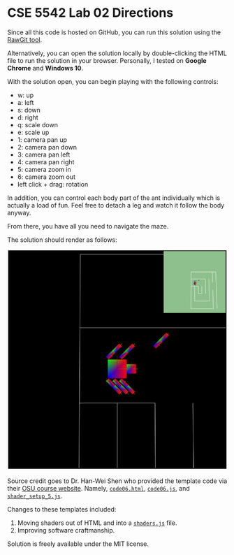 # CSE 5542 Lab 02 Directions

Since all this code is hosted on GitHub, you can run this solution
using the [RawGit tool][9].

Alternatively, you can open the solution locally by double-clicking the
HTML file to run the solution in your browser. Personally,
I tested on **Google Chrome** and **Windows 10**.

With the solution open, you can begin playing with the following controls:

- w: up
- a: left
- s: down
- d: right
- q: scale down
- e: scale up
- 1: camera pan up
- 2: camera pan down
- 3: camera pan left
- 4: camera pan right
- 5: camera zoom in
- 6: camera zoom out
- left click + drag: rotation

In addition, you can control each body part of the ant individually which
is actually a load of fun. Feel free to detach a leg and watch it follow the
body anyway.

From there, you have all you need to navigate the maze.

The solution should render as follows:

![Sample Scene][1]

Source credit goes to Dr. Han-Wei Shen who provided the template code via their
[OSU course website][2]. Namely, [`code06.html`][3], [`code06.js`][4],
and [`shader_setup_5.js`][7].

Changes to these templates included:

1. Moving shaders out of HTML and into a [`shaders.js`][8] file.
2. Improving software craftmanship.

Solution is freely available under the MIT license.

[1]: https://github.com/jrg94/CSE5542/blob/master/Lab02/ant-maze.JPG
[2]: http://www.cse.ohio-state.edu/~shen.94/5542
[3]: http://web.cse.ohio-state.edu/~shen.94/5542/Site/WebGL_files/code05.html
[4]: http://web.cse.ohio-state.edu/~shen.94/5542/Site/WebGL_files/code05.js
[5]: http://web.cse.ohio-state.edu/~shen.94/5542/Site/WebGL_files/code05-csv.js
[6]: http://web.cse.ohio-state.edu/~shen.94/5542/Site/WebGL_files/read-csv.js
[7]: http://web.cse.ohio-state.edu/~shen.94/5542/Site/WebGL_files/shaders_setup_5.js
[8]: https://github.com/jrg94/CSE5542/blob/master/Lab01/shaders.js
[9]: https://cdn.rawgit.com/jrg94/CSE5542/v1.1.0/Lab01/lab01.html

